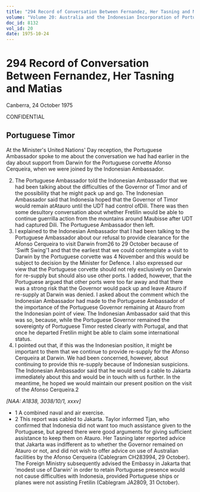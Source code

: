 ```yaml
---
title: "294 Record of Conversation Between Fernandez, Her Tasning and Matias"
volume: "Volume 20: Australia and the Indonesian Incorporation of Portuguese Timor, 1974-1976"
doc_id: 8132
vol_id: 20
date: 1975-10-24
---
```


# 294 Record of Conversation Between Fernandez, Her Tasning and Matias

Canberra, 24 October 1975

CONFIDENTIAL

## Portuguese Timor

At the Minister's United Nations' Day reception, the Portuguese Ambassador spoke to me about the conversation we had had earlier in the day about support from Darwin for the Portuguese corvette Afonso Cerqueira, when we were joined by the Indonesian Ambassador.

  2. The Portuguese Ambassador told the Indonesian Ambassador that we had been talking about the difficulties of the Governor of Timor and of the possibility that he might pack up and go. The Indonesian Ambassador said that Indonesia hoped that the Governor of Timor would remain atAtauro until the UDT had control ofDili. There was then some desultory conversation about whether Fretilin would be able to continue guerrilla action from the mountains around Maubisse after UDT had captured Dili. The Portuguese Ambassador then left.
  3. I explained to the Indonesian Ambassador that I had been talking to the Portuguese Ambassador about our refusal to provide clearance for the Afonso Cerqueira to visit Darwin from26 to 29 October because of 'Swift Swing'1 and that the earliest that we could contemplate a visit to Darwin by the Portuguese corvette was 4 November and this would be subject to decision by the Minister for Defence. I also expressed our view that the Portuguese corvette should not rely exclusively on Darwin for re-supply but should also use other ports. I added, however, that the Portuguese argued that other ports were too far away and that there was a strong risk that the Governor would pack up and leave Atauro if re-supply at Darwin was denied. I asked about the comment which the Indonesian Ambassador had made to the Portuguese Ambassador of the importance of the Portuguese Governor remaining at Atauro from the Indonesian point of view. The Indonesian Ambassador said that this was so, because, while the Portuguese Governor remained the sovereignty of Portuguese Timor rested clearly with Portugal, and that once he departed Fretilin might be able to claim some international status.
  4. I pointed out that, if this was the Indonesian position, it might be important to them that we continue to provide re-supply for the Afonso Cerqueira at Darwin. We had been concerned, however, about continuing to provide this re-supply because of Indonesian suspicions. The Indonesian Ambassador said that he would send a cable to Jakarta immediately about this and would be in touch with us further. In the meantime, he hoped we would maintain our present position on the visit of the Afonso Cerqueira.2



_[NAA: A1838, 3038/10/1, xxxv]_

  * 1 A combined naval and air exercise.
  * 2 This report was cabled to Jakarta. Taylor informed Tjan, who confirmed that Indonesia did not want too much assistance given to the Portuguese, but agreed there were good arguments for giving sufficient assistance to keep them on Atauro. Her Tasning later reported advice that Jakarta was indifferent as to whether the Governor remained on Atauro or not, and did not wish to offer advice on use of Australian facilities by the Afonso Cerqueira (Cablegram CH283994, 29 October). The Foreign Ministry subsequently advised the Embassy in Jakarta that 'modest use of Darwin' in order to retain Portuguese presence would not cause difficulties with Indonesia, provided Portuguese ships or planes were not assisting Fretilin (Cablegram JA2809, 31 October).


